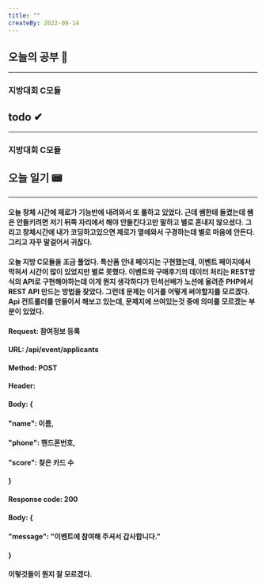 ```yaml
---
title: ""
createBy: 2022-09-14
---
```

## 오늘의 공부 🎉
---
### 지방대회 C모듈

## todo ✔
---
### 지방대회 C모듈

## 오늘 일기 📟
---
#### 오늘 창체 시간에 제로가 기능반에 내려와서 또 롤하고 있었다. 근데 쌤한테 들켰는데 쌤은 안들키려면 저기 뒤쪽 자리에서 해야 안들킨다고만 말하고 별로 혼내지 않으셨다. 그리고 창체시간에 내가 코딩하고있으면 제로가 옆에와서 구경하는데 별로 마음에 안든다. 그리고 자꾸 말걸어서 귀찮다.
#### 오늘 지방 C모듈을 조금 풀었다. 특산품 안내 페이지는 구현했는데, 이벤트 페이지에서 막혀서 시간이 많이 있었지만 별로 못했다. 이벤트와 구매후기의 데이터 처리는 REST방식의 API로 구현해야하는데 이게 뭔지 생각하다가 민석선배가 노션에 올려준 PHP에서 REST API 만드는 방법을 찾았다. 그런데 문제는 이거를 어떻게 써야할지를 모르겠다. Api 컨트롤러를 만들어서 해보고 있는데, 문제지에 쓰여있는것 중에 의미를 모르겠는 부분이 있었다.
#### Request: 참여정보 등록
#### URL: /api/event/applicants
#### Method: POST
#### Header:
#### Body: {
####     "name": 이름,
####     "phone": 핸드폰번호,
####     "score": 찾은 카드 수
#### }
#### Response code: 200
#### Body: {
####     "message": "이벤트에 참여해 주셔서 갑사합니다."
#### }
#### 이렇것들이 뭔지 잘 모르겠다.
<Comment/>